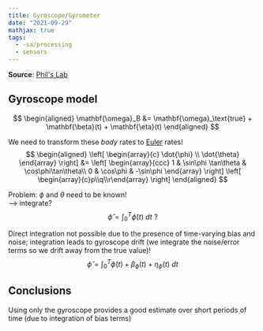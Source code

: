 ```yaml
---
title: Gyroscope/Gyrometer
date: "2021-09-29"
mathjax: true
tags:
  - -sa/processing
  - sensors
---
```


**Source**: [Phil's Lab](bibliography/phils-lab-sensor-fusion.md)

## Gyroscope model
$$
\begin{aligned}
\mathbf{\omega}_B &=
	\mathbf{\omega}_\text{true}
	+ \mathbf{\beta}(t)
	+ \mathbf{\eta}(t)
\end{aligned}
$$

We need to transform these *body* rates to [Euler](euler-angles) rates!
$$
\begin{aligned}
\left[ \begin{array}{c} \dot{\phi} \\ \dot{\theta} \end{array} \right]
&= \left[ \begin{array}{ccc}
	1 & \sin\phi \tan\theta & \cos\phi\tan\theta\\
	0 & \cos\phi & -\sin\phi
	\end{array} \right]
	\left[ \begin{array}{c}p\\q\\r\end{array} \right]
\end{aligned}
$$


Problem: $\phi$ and $\theta$ need to be known!  
--> integrate?
$$\hat{\phi} = \int_0^T \dot{\phi}(t) ~dt ~?$$

Direct integration not possible due to the presence of time-varying bias and noise; integration leads to gyroscope drift (we integrate the noise/error terms so we drift away from the true value)!
$$\hat{\phi} = \int_0^T  \dot{\phi}(t) + \beta_\phi(t) + \eta_\phi(t) ~dt$$

## Conclusions
Using only the gyroscope provides a good estimate over short periods of time (due to integration of bias terms)